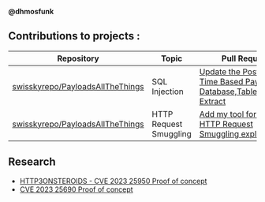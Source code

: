 **@dhmosfunk**

## Contributions to projects :


| Repository | Topic  | Pull Request  |
|---|---|---|
| [swisskyrepo/PayloadsAllTheThings](https://github.com/swisskyrepo/PayloadsAllTheThings/) | SQL Injection  | [Update the PostgreSQL Time Based Payloads for Database,Table,Columns Extract](https://github.com/swisskyrepo/PayloadsAllTheThings/pull/537) |  
| [swisskyrepo/PayloadsAllTheThings](https://github.com/swisskyrepo/PayloadsAllTheThings/) | HTTP Request Smuggling | [Add my tool for manually HTTP Request Smuggling exploitation](https://github.com/swisskyrepo/PayloadsAllTheThings/pull/539) | 

## Research
* [HTTP3ONSTEROIDS -  CVE 2023 25950 Proof of concept](https://github.com/dhmosfunk/HTTP3ONSTEROIDS)
* [CVE 2023 25690 Proof of concept](https://github.com/dhmosfunk/CVE-2023-25690-POC)
